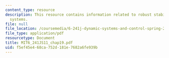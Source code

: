 ```yaml
---
content_type: resource
description: This resource contains information related to robust stability in SISO
  systems.
file: null
file_location: /coursemedia/6-241j-dynamic-systems-and-control-spring-2011/f5ef45e468ca752d181e7682a6fe939b_MIT6_241JS11_chap19.pdf
file_type: application/pdf
resourcetype: Document
title: MIT6_241JS11_chap19.pdf
uid: f5ef45e4-68ca-752d-181e-7682a6fe939b
---
```

